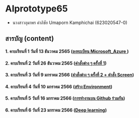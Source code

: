 # AIprototype65

* นางสาวอุมาพร คำภิชัย Umaporn Kamphichai (623020547-0)   


## สารบัญ (content)


#### 1. คาบเรียนที่ 1 วันที่ 13 ธันวาคม 2565 ([ลงทะเบียน Microsoft_Azure ](https://github.com/Umaporn19/AIprototype65/blob/main/Lecture%20%E0%B8%A7%E0%B8%B1%E0%B8%99%E0%B8%97%E0%B8%B5%E0%B9%88%2013%20%E0%B8%98%E0%B8%B1%E0%B8%99%E0%B8%A7%E0%B8%B2%E0%B8%84%E0%B8%A1%202565.pdf))

#### 2. คาบเรียนที่ 2 วันที่ 26 ธันวาคม 2565 ([คำสั่งต่าง ๆ ครั้งที่ 1](https://github.com/Umaporn19/AIprototype65/blob/main/Lecture%20%E0%B8%A7%E0%B8%B1%E0%B8%99%E0%B8%97%E0%B8%B5%E0%B9%88%2026%20%E0%B8%98%E0%B8%B1%E0%B8%99%E0%B8%A7%E0%B8%B2%E0%B8%84%E0%B8%A1%202565.pdf))

#### 3. คาบเรียนที่ 3 วันที่ 9 มกราคม 2566 ([คำสั่งต่าง ๆ ครั้งที่ 2 + คำสั่ง Screen](https://github.com/Umaporn19/AIprototype65/blob/main/Lecture-%E0%B8%A7%E0%B8%B1%E0%B8%99%E0%B8%97%E0%B8%B5%E0%B9%88-9-%E0%B8%A1%E0%B8%81%E0%B8%A3%E0%B8%B2%E0%B8%84%E0%B8%A1-2566.pdf))

#### 4. คาบเรียนที่ 4 วันที่ 10 มกราคม 2566 ([สร้าง Environment](https://github.com/Umaporn19/AIprototype65/blob/main/Lecture-%E0%B8%A7%E0%B8%B1%E0%B8%99%E0%B8%97%E0%B8%B5%E0%B9%88-10-%E0%B8%A1%E0%B8%81%E0%B8%A3%E0%B8%B2%E0%B8%84%E0%B8%A1-2566.pdf))

#### 5. คาบเรียนที่ 5 วันที่ 16 มกราคม 2566 ([การทำงานบน Github ร่วมกัน](https://github.com/Umaporn19/AIprototype65/blob/main/Lecture-%E0%B8%A7%E0%B8%B1%E0%B8%99%E0%B8%97%E0%B8%B5%E0%B9%88-16-%E0%B8%A1%E0%B8%81%E0%B8%A3%E0%B8%B2%E0%B8%84%E0%B8%A1-2566.pdf))

#### 6. คาบเรียนที่ 6 วันที่ 23 มกราคม 2566 ([Deep learning](https://github.com/Umaporn19/AIprototype65/blob/main/Lecture-%E0%B8%A7%E0%B8%B1%E0%B8%99%E0%B8%97%E0%B8%B5%E0%B9%88-23-%E0%B8%A1%E0%B8%81%E0%B8%A3%E0%B8%B2%E0%B8%84%E0%B8%A1-2566.pdf))